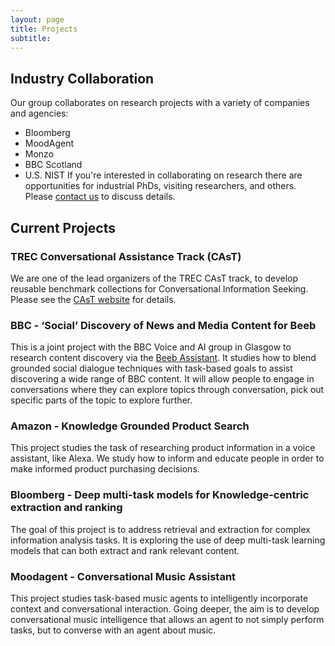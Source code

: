 ```yaml
---
layout: page
title: Projects
subtitle: 
---
```


## Industry Collaboration
Our group collaborates on research projects with a variety of companies and agencies:
 - Bloomberg
 - MoodAgent 
 - Monzo 
 - BBC Scotland
 - U.S. NIST 
If you're interested in collaborating on research there are opportunities for industrial PhDs, visiting researchers, and others.  Please [contact us](../contact) to discuss details. 

## Current Projects

### TREC Conversational Assistance Track (CAsT)
We are one of the lead organizers of the TREC CAsT track, to develop reusable benchmark collections for Conversational Information Seeking. Please see the [CAsT website](https://treccast.ai) for details. 

### BBC - ‘Social’ Discovery of News and Media Content for Beeb
This is a joint project with the BBC Voice and AI group in Glasgow to research content discovery via the [Beeb Assistant](https://www.bbc.co.uk/news/technology-52891155). 
It studies how to blend grounded social dialogue techniques with task-based goals to assist discovering a wide range of BBC content. It will allow people to engage in conversations where they can explore topics through conversation, 
pick out specific parts of the topic to explore further.

### Amazon - Knowledge Grounded Product Search
This project studies the task of researching product information in a voice assistant, like Alexa. We study how to inform and educate people in order to make informed product purchasing decisions.  

### Bloomberg - Deep multi-task models for Knowledge-centric extraction and ranking
The goal of this project is to address retrieval and extraction for complex information analysis tasks. It is exploring the use of deep multi-task learning models that can both extract and rank relevant content. 

### Moodagent - Conversational Music Assistant
This project studies task-based music agents to intelligently incorporate context and conversational interaction. Going deeper, the aim is to develop conversational music intelligence that allows an agent to not simply perform tasks, but to converse with an agent about music. 
